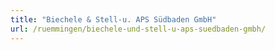 ```yaml
---
title: "Biechele & Stell-u. APS Südbaden GmbH"
url: /ruemmingen/biechele-und-stell-u-aps-suedbaden-gmbh/
---
```


